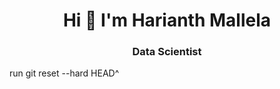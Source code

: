 <h1 align="center">Hi 👋 I'm Harianth Mallela</h1>
<h3 align="center">Data Scientist</h3>
run git reset --hard HEAD^
